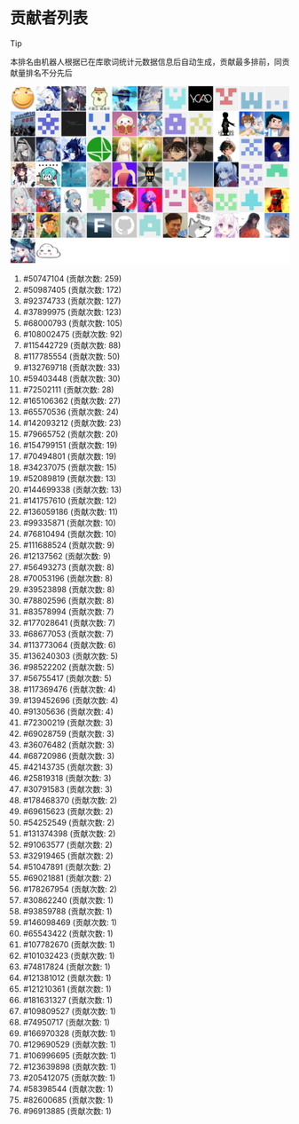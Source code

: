# 贡献者列表

> [!TIP]
> 本排名由机器人根据已在库歌词统计元数据信息后自动生成，贡献最多排前，同贡献量排名不分先后

![贡献者头像画廊](./CONTRIBUTORS.svg)

1. #50747104 (贡献次数: 259)
2. #50987405 (贡献次数: 172)
3. #92374733 (贡献次数: 127)
4. #37899975 (贡献次数: 123)
5. #68000793 (贡献次数: 105)
6. #108002475 (贡献次数: 92)
7. #115442729 (贡献次数: 88)
8. #117785554 (贡献次数: 50)
9. #132769718 (贡献次数: 33)
10. #59403448 (贡献次数: 30)
11. #72502111 (贡献次数: 28)
12. #165106362 (贡献次数: 27)
13. #65570536 (贡献次数: 24)
14. #142093212 (贡献次数: 23)
15. #79665752 (贡献次数: 20)
16. #154799151 (贡献次数: 19)
17. #70494801 (贡献次数: 19)
18. #34237075 (贡献次数: 15)
19. #52089819 (贡献次数: 13)
20. #144699338 (贡献次数: 13)
21. #141757610 (贡献次数: 12)
22. #136059186 (贡献次数: 11)
23. #99335871 (贡献次数: 10)
24. #76810494 (贡献次数: 10)
25. #111688524 (贡献次数: 9)
26. #12137562 (贡献次数: 9)
27. #56493273 (贡献次数: 8)
28. #70053196 (贡献次数: 8)
29. #39523898 (贡献次数: 8)
30. #78802596 (贡献次数: 8)
31. #83578994 (贡献次数: 7)
32. #177028641 (贡献次数: 7)
33. #68677053 (贡献次数: 7)
34. #113773064 (贡献次数: 6)
35. #136240303 (贡献次数: 5)
36. #98522202 (贡献次数: 5)
37. #56755417 (贡献次数: 5)
38. #117369476 (贡献次数: 4)
39. #139452696 (贡献次数: 4)
40. #91305636 (贡献次数: 4)
41. #72300219 (贡献次数: 3)
42. #69028759 (贡献次数: 3)
43. #36076482 (贡献次数: 3)
44. #68720986 (贡献次数: 3)
45. #42143735 (贡献次数: 3)
46. #25819318 (贡献次数: 3)
47. #30791583 (贡献次数: 3)
48. #178468370 (贡献次数: 2)
49. #69615623 (贡献次数: 2)
50. #54252549 (贡献次数: 2)
51. #131374398 (贡献次数: 2)
52. #91063577 (贡献次数: 2)
53. #32919465 (贡献次数: 2)
54. #51047891 (贡献次数: 2)
55. #69021881 (贡献次数: 2)
56. #178267954 (贡献次数: 2)
57. #30862240 (贡献次数: 1)
58. #93859788 (贡献次数: 1)
59. #146098469 (贡献次数: 1)
60. #65543422 (贡献次数: 1)
61. #107782670 (贡献次数: 1)
62. #101032423 (贡献次数: 1)
63. #74817824 (贡献次数: 1)
64. #121381012 (贡献次数: 1)
65. #121210361 (贡献次数: 1)
66. #181631327 (贡献次数: 1)
67. #109809527 (贡献次数: 1)
68. #74950717 (贡献次数: 1)
69. #166970328 (贡献次数: 1)
70. #129690529 (贡献次数: 1)
71. #106996695 (贡献次数: 1)
72. #123639898 (贡献次数: 1)
73. #205412075 (贡献次数: 1)
74. #58398544 (贡献次数: 1)
75. #82600685 (贡献次数: 1)
76. #96913885 (贡献次数: 1)
